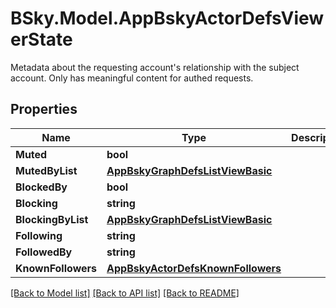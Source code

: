 # BSky.Model.AppBskyActorDefsViewerState
Metadata about the requesting account's relationship with the subject account. Only has meaningful content for authed requests.

## Properties

Name | Type | Description | Notes
------------ | ------------- | ------------- | -------------
**Muted** | **bool** |  | [optional] 
**MutedByList** | [**AppBskyGraphDefsListViewBasic**](AppBskyGraphDefsListViewBasic.md) |  | [optional] 
**BlockedBy** | **bool** |  | [optional] 
**Blocking** | **string** |  | [optional] 
**BlockingByList** | [**AppBskyGraphDefsListViewBasic**](AppBskyGraphDefsListViewBasic.md) |  | [optional] 
**Following** | **string** |  | [optional] 
**FollowedBy** | **string** |  | [optional] 
**KnownFollowers** | [**AppBskyActorDefsKnownFollowers**](AppBskyActorDefsKnownFollowers.md) |  | [optional] 

[[Back to Model list]](../README.md#documentation-for-models) [[Back to API list]](../README.md#documentation-for-api-endpoints) [[Back to README]](../README.md)

